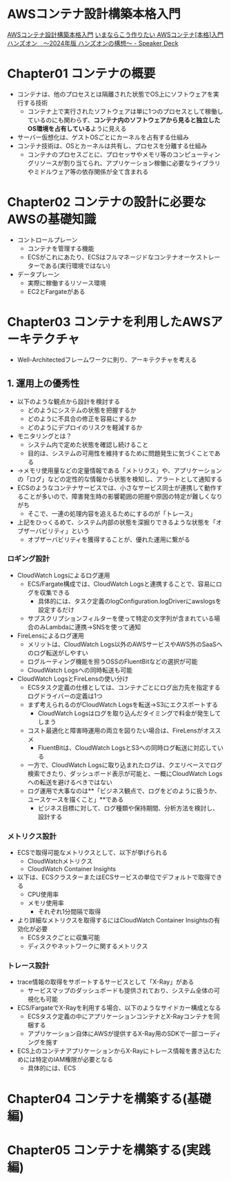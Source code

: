 # AWSコンテナ設計構築本格入門

[AWSコンテナ設計構築本格入門](https://www.nri-net.com/books/2fxup8utd3sl/)
[いまならこう作りたい AWSコンテナ[本格]入門ハンズオン　〜2024年版 ハンズオンの構想〜 - Speaker Deck](https://speakerdeck.com/horsewin/imanarakouzuo-ritai-awskontena-ben-ge-ru-men-hanzuon-2024nian-ban-hanzuonnogou-xiang)

# Chapter01 コンテナの概要

- コンテナは、他のプロセスとは隔離された状態でOS上にソフトウェアを実行する技術
  - コンテナ上で実行されたソフトウェアは単に1つのプロセスとして稼働しているのにも関わらず、**コンテナ内のソフトウェアから見ると独立したOS環境を占有している**ように見える
- サーバー仮想化は、ゲストOSごとにカーネルを占有する仕組み
- コンテナ技術は、OSとカーネルは共有し、プロセスを分離する仕組み
  - コンテナのプロセスごとに、プロセッサやメモリ等のコンピューティングリソースが割り当てられ、アプリケーション稼働に必要なライブラリやミドルウェア等の依存関係が全て含まれる

# Chapter02 コンテナの設計に必要なAWSの基礎知識

- コントロールプレーン
  - コンテナを管理する機能
  - ECSがこれにあたり、ECSはフルマネージドなコンテナオーケストレーターである(実行環境ではない)
- データプレーン
  - 実際に稼働するリソース環境
  - EC2とFargateがある

# Chapter03 コンテナを利用したAWSアーキテクチャ

- Well-Architectedフレームワークに則り、アーキテクチャを考える

## 1. 運用上の優秀性

- 以下のような観点から設計を検討する
  - どのようにシステムの状態を把握するか
  - どのように不具合の修正を容易にするか
  - どのようにデプロイのリスクを軽減するか
- モニタリングとは？
  - システム内で定めた状態を確認し続けること
  - 目的は、システムの可用性を維持するために問題発生に気づくことである
- →メモリ使用量などの定量情報である「メトリクス」や、アプリケーションの「ログ」などの定性的な情報から状態を検知し、アラートとして通知する
- ECSのようなコンテナサービスでは、小さなサービス同士が連携して動作することが多いので、障害発生時の影響範囲の把握や原因の特定が難しくなりがち
  - そこで、一連の処理内容を追えるためにするのが「トレース」
- 上記をひっくるめて、システム内部の状態を深掘りできるような状態を「オブザーバビリティ」という
  - オブザーバビリティを獲得することが、優れた運用に繋がる

### ロギング設計

- CloudWatch Logsによるログ運用
  - ECS/Fargate構成では、CloudWatch Logsと連携することで、容易にログを収集できる
    - 具体的には、タスク定義のlogConfiguration.logDriverにawslogsを設定するだけ
  - サブスクリプションフィルターを使って特定の文字列が含まれている場合のみLambdaに連携→SNSを使って通知
- FireLensによるログ運用
  - メリットは、CloudWatch Logs以外のAWSサービスやAWS外のSaaSへのログ転送がしやすい
  - ログルーティング機能を担うOSSのFluentBitなどの選択が可能
  - CloudWatch Logsへの同時転送も可能
- CloudWatch LogsとFireLensの使い分け
  - ECSタスク定義の仕様としては、コンテナごとにログ出力先を指定するログドライバーの定義は1つ
  - まず考えられるのがCloudWatch Logsを転送→S3にエクスポートする
    - CloudWatch Logsはログを取り込んだタイミングで料金が発生してしまう
  - コスト最適化と障害時運用の両立を図りたい場合は、FireLensがオススメ
    - FluentBitは、CloudWatch LogsとS3への同時ログ転送に対応している
  - 一方で、CloudWatch Logsに取り込まれたログは、クエリベースでログ検索できたり、ダッシュボード表示が可能と、一概にCloudWatch Logsへの転送を避けるべきではない
  - ログ運用で大事なのは**「ビジネス観点で、ログをどのように扱うか、ユースケースを描くこと」**である
    - ビジネス目標に対して、ログ種類や保持期間、分析方法を検討し、設計する

### メトリクス設計

- ECSで取得可能なメトリクスとして、以下が挙げられる
  - CloudWatchメトリクス
  - CloudWatch Container Insights
- 以下は、ECSクラスターまたはECSサービスの単位でデフォルトで取得できる
  - CPU使用率
  - メモリ使用率
    - それぞれ1分間隔で取得
- より詳細なメトリクスを取得するにはCloudWatch Container Insightsの有効化が必要
  - ECSタスクごとに収集可能
  - ディスクやネットワークに関するメトリクス

### トレース設計

-  trace情報の取得をサポートするサービスとして「X-Ray」がある
   - サービスマップのダッシュボードも提供されており、システム全体の可視化も可能
- ECS/FargateでX-Rayを利用する場合、以下のようなサイドカー構成となる
  - ECSタスク定義の中にアプリケーションコンテナとX-Rayコンテナを同梱する
  - アプリケーション自体にAWSが提供するX-Ray用のSDKで一部コーディングを施す
- ECS上のコンテナアプリケーションからX-Rayにトレース情報を書き込むためには特定のIAM権限が必要となる
  - 具体的には、ECS

# Chapter04 コンテナを構築する(基礎編)
# Chapter05 コンテナを構築する(実践編)

